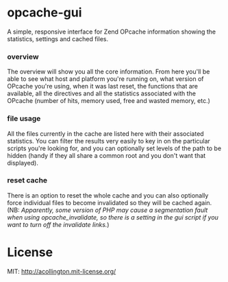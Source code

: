 # opcache-gui

A simple, responsive interface for Zend OPcache information showing the statistics, settings and cached files.

### overview

The overview will show you all the core information.  From here you'll be able to see what host and platform you're running on, what version of OPcache you're using, when it was last reset, the functions that are available, all the directives and all the statistics associated with the OPcache (number of hits, memory used, free and wasted memory, etc.)

### file usage

All the files currently in the cache are listed here with their associated statistics.  You can filter the results very easily to key in on the particular scripts you're looking for, and you can optionally set levels of the path to be hidden (handy if they all share a common root and you don't want that displayed).

### reset cache

There is an option to reset the whole cache and you can also optionally force individual files to become invalidated so they will be cached again.  (NB: *Apparently, some version of PHP may cause a segmentation fault when using opcache_invalidate, so there is a setting in the gui script if you want to turn off the invalidate links.*)

# License

MIT: http://acollington.mit-license.org/
